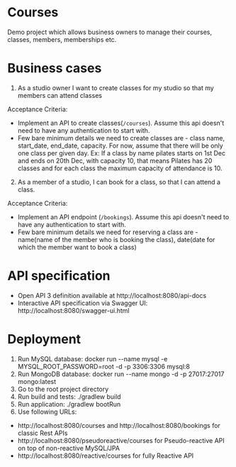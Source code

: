 # Courses
Demo project which allows business owners to manage their courses, classes, members, memberships etc.

# Business cases
1) As a studio owner I want to create classes for my studio so that my members can attend classes

  Acceptance Criteria:
- Implement an API to create classes(`/courses`). Assume this api doesn't need to have any
authentication to start with.
- Few bare minimum details we need to create classes are - class name, start_date, end_date,
capacity. For now, assume that there will be only one class per given day. Ex: If a class by
name pilates starts on 1st Dec and ends on 20th Dec, with capacity 10, that means Pilates
has 20 classes and for each class the maximum capacity of attendance is 10.

2) As a member of a studio, I can book for a class, so that I can attend a class.

  Acceptance Criteria:
- Implement an API endpoint (`/bookings`). Assume this api doesn't need to have any
authentication to start with.
- Few bare minimum details we need for reserving a class are - name(name of the member who
is booking the class), date(date for which the member want to book a class)

# API specification
- Open API 3 definition available at http://localhost:8080/api-docs 
- Interactive API specification via Swagger UI: http://localhost:8080/swagger-ui.html

# Deployment
1) Run MySQL database: docker run --name mysql -e MYSQL_ROOT_PASSWORD=root -d -p 3306:3306 mysql:8
2) Run MongoDB database: docker run --name mongo -d -p 27017:27017 mongo:latest
3) Go to the root project directory
4) Run build and tests: ./gradlew build
5) Run application: ./gradlew bootRun
6) Use following URLs:
- http://localhost:8080/courses and http://localhost:8080/bookings for classic Rest APIs
- http://localhost:8080/pseudoreactive/courses for Pseudo-reactive API on top of non-reactive MySQL/JPA
- http://localhost:8080/reactive/courses for fully Reactive API 

